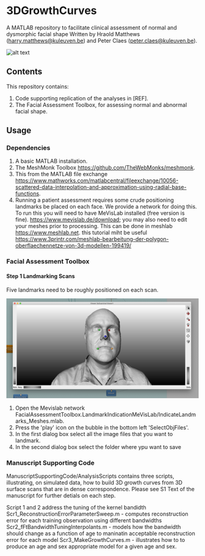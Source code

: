 # 3DGrowthCurves
A MATLAB repository to facilitate clinical assessment of normal and dysmorphic facial shape
Written by Hraold Matthews (harry.matthews@kuleuven.be) and Peter Claes (peter.claes@kuleuven.be).

![alt text](https://github.com/harrymatthews50/3DGrowthCurves/blob/master/img/3DGrowthCurve.png)

## Contents
This repository contains:
1) Code supporting replication of the analyses in [REF].
2) The Facial Assessment Toolbox, for assessing normal and abnormal facial shape.

## Usage
### Dependencies
1) A basic MATLAB installation.
2) The MeshMonk Toolbox https://github.com/TheWebMonks/meshmonk.
3) This from the MATLAB file exchange  https://www.mathworks.com/matlabcentral/fileexchange/10056-scattered-data-interpolation-and-approximation-using-radial-base-functions.
4) Running a patient assessment requires some crude positioning landmarks be placed on each face. We provide a network for doing this. To run this you will need to have MeVisLab installed (free version is fine). https://www.mevislab.de/download; you may also need to edit your meshes prior to processing. This can be done in meshlab https://www.meshlab.net. this tutorial miht be useful https://www.3printr.com/meshlab-bearbeitung-der-polygon-oberflaechennetze-von-3d-modellen-199419/

### Facial Assessment Toolbox
#### Step 1 Landmarking Scans
Five landmarks need to be roughly positioned on each scan. 

![alt text](https://github.com/harrymatthews50/3DGrowthCurves/blob/master/img/Landmarks.png)

1. Open the Mevislab network FacialAssessmentToolbox.LandmarkIndicationMeVisLab/IndicateLandmarks_Meshes.mlab.
2.  Press the 'play' icon on the bubble in the bottom left 'SelectObjFiles'.
3. In the first dialog box select all the image files that you want to landmark.
4. In the second dialog box select the folder where ypu want to save 





### Manuscript Supporting Code
ManuscriptSupportingCode/AnalysisScripts contains three scripts, illustrating, on simulated data, how to build 3D growth curves from 3D surface scans that are in dense correspondence. Please see S1 Text of the manuscript for further detials on each step.

Script 1 and 2 address the tuning of the kernel bandidth
Scr1_ReconstructionErrorParameterSweep.m - computes reconstruction error for each training observation using different bandwidths
Scr2_fFtBandwidthTuningInterpolants.m - models how the bandwidth should change as a function of age to maninatin acceptable reconstruction error for each model
Scr3_MakeGrowthCurves.m - illustrates how to to produce an age and sex appropriate model for a given age and sex.



